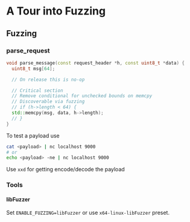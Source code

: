 # A Tour into Fuzzing

## Fuzzing

### parse_request

```cpp
void parse_message(const request_header *h, const uint8_t *data) {
  uint8_t msg[64];

  // On release this is no-op

  // Critical section
  // Remove conditional for unchecked bounds on memcpy
  // Discoverable via fuzzing
  // if (h->length < 64) {
  std::memcpy(msg, data, h->length);
  // }
}
```

To test a payload use

```bash
cat <payload> | nc localhost 9000
# or
echo <payload> -ne | nc localhost 9000
```

Use `xxd` for getting encode/decode the payload

### Tools

#### libFuzzer

Set `ENABLE_FUZZING=libFuzzer` or use `x64-linux-libFuzzer` preset.
